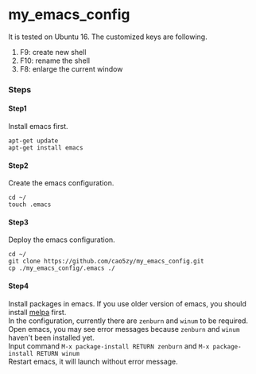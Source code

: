 # my_emacs_config

It is tested on Ubuntu 16. 
The customized keys are following.  
1. F9: create new shell
2. F10: rename the shell
3. F8: enlarge the current window

### Steps
#### Step1
Install emacs first.  
```
apt-get update
apt-get install emacs
```
#### Step2
Create the emacs configuration.
```
cd ~/
touch .emacs
```
#### Step3
Deploy the emacs configuration.  
```
cd ~/
git clone https://github.com/cao5zy/my_emacs_config.git
cp ./my_emacs_config/.emacs ./
```

#### Step4
Install packages in emacs. If you use older version of emacs, you should install [melpa](https://github.com/melpa/melpa) first.  
In the configuration, currently there are `zenburn` and `winum` to be required.  
Open emacs, you may see error messages because `zenburn` and `winum` haven't been installed yet.  
Input command `M-x package-install RETURN zenburn` and `M-x package-install RETURN winum`   
Restart emacs, it will launch without error message.  




